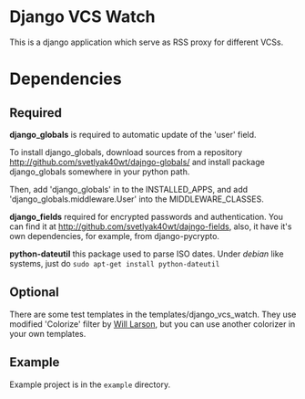 Django VCS Watch
================

This is a django application which serve as RSS proxy for different VCSs.

Dependencies
============

Required
--------

**django_globals** is required to automatic update of the 'user' field.

To install django_globals, download sources from a repository
<http://github.com/svetlyak40wt/dajngo-globals/> and install
package django_globals somewhere in your python path.

Then, add 'django_globals' in to the INSTALLED_APPS, and add
'django_globals.middleware.User' into the MIDDLEWARE_CLASSES.

**django_fields** required for encrypted passwords and authentication.
You can find it at <http://github.com/svetlyak40wt/dajngo-fields>, also,
it have it's own dependencies, for example, from django-pycrypto.

**python-dateutil** this package used to parse ISO dates.
Under *debian* like systems, just do `sudo apt-get install python-dateutil`


Optional
--------

There are some test templates in the templates/django_vcs_watch.
They use modified 'Colorize' filter by [Will Larson](http://lethain.com/author/will-larson/),
but you can use another colorizer in your own templates.

Example
-------

Example project is in the `example` directory.
